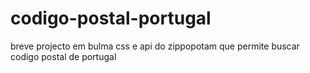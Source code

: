 # codigo-postal-portugal
breve projecto em bulma css e api do zippopotam que permite buscar codigo postal de portugal
